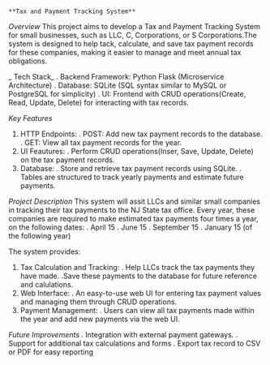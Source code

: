                                                                                        **Tax and Payment Tracking System**
_Overview_
  This project aims to develop a Tax and Payment Tracking System for small businesses, such as LLC, C, Corporations, or S Corporations.The system is designed to help tack, calculate, and save tax payment records 
  for these companies, making it easier to manage and meet annual tax obligations.

 _ Tech Stack_
. Backend Framework: Python Flask (Microservice Architecture)
. Database: SQLite (SQL syntax similar to MySQL or PostgreSQL for simplicity)
. UI: Frontend with CRUD operations(Create, Read, Update, Delete) for interacting with tax records.

_Key Features_
1. HTTP Endpoints:
   . POST: Add new tax payment records to the database.
   . GET: View all tax payment records for the year.
2. UI Feautures:
   . Perform CRUD operations(Inser, Save, Update, Delete) on the tax payment records.
3. Database:
   . Store and retrieve tax payment records using SQLite.
   . Tables are structured to track yearly payments and estimate future payments.

_Project Description_
  This system will assit LLCs and similar small companies in tracking their tax payments to the NJ State tax office. Every year, these companies are required to make estimated tax payments four times a year, 
  on the following dates:
  . April 15
  . June 15
  . September 15
  . January 15 (of the following year)

  The system provides:
  1. Tax Calculation and Tracking:
     . Help LLCs track the tax payments they have made.
     .Save these payments to the database for future reference and calulations.
  2. Web Interface:
     . An easy-to-use web UI for entering tax payment values and managing them through CRUD operations.
  3. Payment Management:
     . Users can view all tax payments made within the year and add new payments via the web UI.

_Future Improvements_
. Integration with external payment gateways.
. Support for additional tax calculations and forms
. Export tax record to CSV or PDF for easy reporting


    
